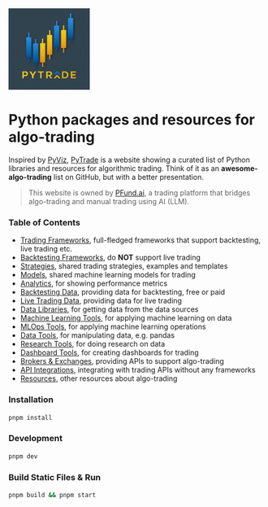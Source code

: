 <img src="./public/logo.jpg" width="160"> 

# Python packages and resources for algo-trading

Inspired by [PyViz](https://pyviz.org/), [PyTrade](https://pytrade.org) is a website showing a curated list of Python libraries and resources for algorithmic trading.
Think of it as an **awesome-algo-trading** list on GitHub, but with a better presentation.

> This website is owned by [PFund.ai](https://pfund.ai), a trading platform that bridges algo-trading and manual trading using AI (LLM).

### Table of Contents
- [Trading Frameworks](https://pytrade.org/trading), full-fledged frameworks that support backtesting, live trading etc.
- [Backtesting Frameworks](https://pytrade.org/backtest), do **NOT** support live trading
- [Strategies](https://pytrade.org/strategies), shared trading strategies, examples and templates
- [Models](https://pytrade.org/models), shared machine learning models for trading 
- [Analytics](https://pytrade.org/analytics), for showing performance metrics
- [Backtesting Data](https://pytrade.org/backtest_data), providing data for backtesting, free or paid
- [Live Trading Data](https://pytrade.org/live_data), providing data for live trading
- [Data Libraries](https://pytrade.org/data_libs), for getting data from the data sources
- [Machine Learning Tools](https://pytrade.org/ml_tools), for applying machine learning on data
- [MLOps Tools](https://pytrade.org/mlops_tools), for applying machine learning operations
- [Data Tools](https://pytrade.org/data_tools), for manipulating data, e.g. pandas
- [Research Tools](https://pytrade.org/researches), for doing research on data
- [Dashboard Tools](https://pytrade.org/dashboards), for creating dashboards for trading
- [Brokers & Exchanges](https://pytrade.org/trading_venues), providing APIs to support algo-trading
- [API Integrations](https://pytrade.org/api_integrations), integrating with trading APIs without any frameworks
- [Resources](https://pytrade.org/resources), other resources about algo-trading


### Installation
```bash
pnpm install
```


### Development
```bash
pnpm dev
```


### Build Static Files & Run
```bash
pnpm build && pnpm start
```